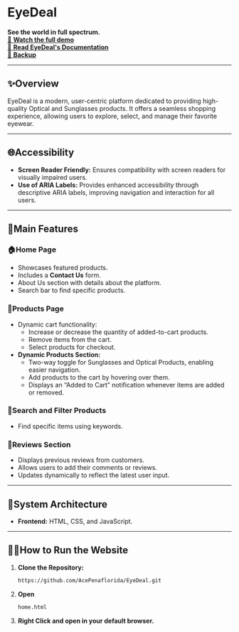 # EyeDeal

**See the world in full spectrum.**  
[🎥 **Watch the full demo**](https://drive.google.com/drive/folders/1rXbfE87DFmXpwMx233Lq1BVeNhbrGFKd?usp=sharing)  
[📖 **Read EyeDeal's Documentation**](https://docs.google.com/document/d/1GeAzEPSldmqNhQLnYqzvu6pK8EQiQw271t6NcvwSMcA/edit?usp=sharing)  
[🧷 **Backup**](https://drive.google.com/drive/folders/1rXbfE87DFmXpwMx233Lq1BVeNhbrGFKd?usp=sharing)  

---

## ✨Overview

EyeDeal is a modern, user-centric platform dedicated to providing high-quality Optical and Sunglasses products. It offers a seamless shopping experience, allowing users to explore, select, and manage their favorite eyewear.

---

## 🌐Accessibility

- **Screen Reader Friendly:** Ensures compatibility with screen readers for visually impaired users.
- **Use of ARIA Labels:** Provides enhanced accessibility through descriptive ARIA labels, improving navigation and interaction for all users.

---

## 📍Main Features

### 🏠**Home Page**
- Showcases featured products.
- Includes a **Contact Us** form.
- About Us section with details about the platform.
- Search bar to find specific products.

### 🛒**Products Page**
- Dynamic cart functionality:
  - Increase or decrease the quantity of added-to-cart products.
  - Remove items from the cart.
  - Select products for checkout.
- **Dynamic Products Section:**
  - Two-way toggle for Sunglasses and Optical Products, enabling easier navigation.
  - Add products to the cart by hovering over them.
  - Displays an “Added to Cart” notification whenever items are added or removed.

### 🔎**Search and Filter Products**
- Find specific items using keywords.

### 📃**Reviews Section**
- Displays previous reviews from customers.
- Allows users to add their comments or reviews.
- Updates dynamically to reflect the latest user input.

---

## 🚀System Architecture

- **Frontend:** HTML, CSS, and JavaScript.

---

## 🏃‍♂️How to Run the Website

1. **Clone the Repository:**
   ```bash
   https://github.com/AcePenaflorida/EyeDeal.git

2. **Open**
   ```bash
   home.html

2. **Right Click and open in your default browser.**


